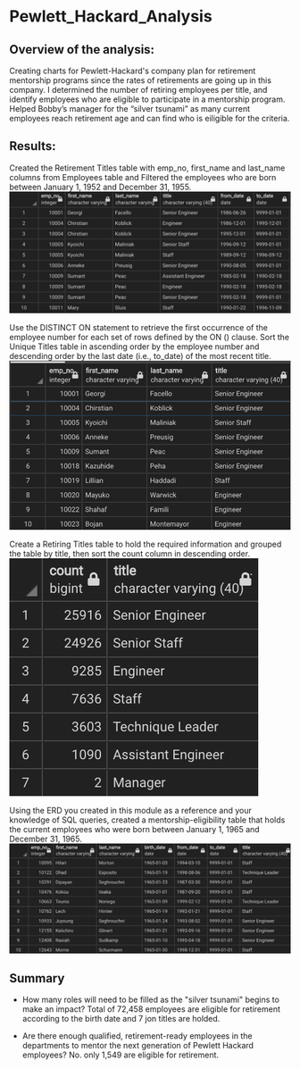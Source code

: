 # Pewlett_Hackard_Analysis
## Overview of the analysis:
Creating charts for Pewlett-Hackard's company plan for retirement mentorship programs since the rates of retirements are going up in this company. I determined the number of retiring employees per title, and identify employees who are eligible to participate in a mentorship program. Helped Bobby’s manager for the “silver tsunami” as many current employees reach retirement age and can find who is eiligible for the criteria.

## Results:
Created the Retirement Titles table with emp_no, first_name and last_name columns from Employees table and Filtered the employees who are born between January 1, 1952 and December 31, 1955.
![retirement_titles_image](https://github.com/msjj622/Pewlett_Hackard_Analysis/blob/main/Results/retirement_titles_image.png)

Use the DISTINCT ON statement to retrieve the first occurrence of the employee number for each set of rows defined by the ON () clause. Sort the Unique Titles table in ascending order by the employee number and descending order by the last date (i.e., to_date) of the most recent title.
![unique_titles_image](https://github.com/msjj622/Pewlett_Hackard_Analysis/blob/main/Results/%20unique_titles_image.png)

Create a Retiring Titles table to hold the required information and grouped the table by title, then sort the count column in descending order.
![retiring_titles_image](https://github.com/msjj622/Pewlett_Hackard_Analysis/blob/main/Results/retiring_titles_image.png)

Using the ERD you created in this module as a reference and your knowledge of SQL queries, created a mentorship-eligibility table that holds the current employees who were born between January 1, 1965 and December 31, 1965.
![mentorship_eligibilty_image](https://github.com/msjj622/Pewlett_Hackard_Analysis/blob/main/Results/mentorship_eligibilty_image.png)

## Summary
- How many roles will need to be filled as the "silver tsunami" begins to make an impact?
Total of 72,458 employees are eligible for retirement according to the birth date and 7 jon titles are holded.

- Are there enough qualified, retirement-ready employees in the departments to mentor the next generation of Pewlett Hackard employees? No. only 1,549 are eligible for retirement.
